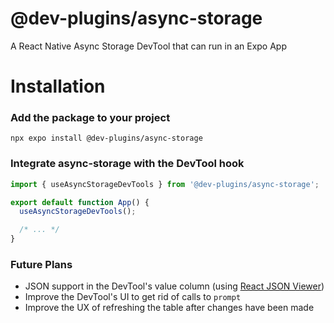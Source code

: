 # @dev-plugins/async-storage

A React Native Async Storage DevTool that can run in an Expo App

# Installation

### Add the package to your project

```
npx expo install @dev-plugins/async-storage
```

### Integrate async-storage with the DevTool hook

```jsx
import { useAsyncStorageDevTools } from '@dev-plugins/async-storage';

export default function App() {
  useAsyncStorageDevTools();

  /* ... */
}
```

### Future Plans

- JSON support in the DevTool's value column (using [React JSON Viewer](https://github.com/microlinkhq/react-json-view))
- Improve the DevTool's UI to get rid of calls to `prompt`
- Improve the UX of refreshing the table after changes have been made
